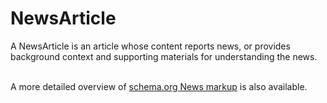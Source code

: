 # NewsArticle

A NewsArticle is an article whose content reports news, or provides background context and supporting materials for understanding the news.<br/><br/>

A more detailed overview of <a href="/docs/news.html">schema.org News markup</a> is also available.
